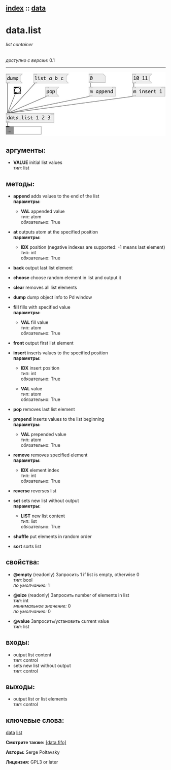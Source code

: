 [index](index.html) :: [data](category_data.html)
---

# data.list

###### list container

*доступно с версии:* 0.1

---




[![example](../examples/img/data.list.jpg)](../examples/pd/data.list.pd)



## аргументы:

* **VALUE**
initial list values<br>
_тип:_ list<br>



## методы:

* **append**
adds values to the end of the list<br>
  __параметры:__
  - **VAL** appended value<br>
    тип: atom <br>
    обязательно: True <br>

* **at**
outputs atom at the specified position<br>
  __параметры:__
  - **IDX** position (negative indexes are supported: -1 means last element)<br>
    тип: int <br>
    обязательно: True <br>

* **back**
output last list element<br>

* **choose**
choose random element in list and output it<br>

* **clear**
removes all list elements<br>

* **dump**
dump object info to Pd window<br>

* **fill**
fills with specified value<br>
  __параметры:__
  - **VAL** fill value<br>
    тип: atom <br>
    обязательно: True <br>

* **front**
output first list element<br>

* **insert**
inserts values to the specified position<br>
  __параметры:__
  - **IDX** insert position<br>
    тип: int <br>
    обязательно: True <br>

  - **VAL** value<br>
    тип: atom <br>
    обязательно: True <br>

* **pop**
removes last list element<br>

* **prepend**
inserts values to the list beginning<br>
  __параметры:__
  - **VAL** prepended value<br>
    тип: atom <br>
    обязательно: True <br>

* **remove**
removes specified element<br>
  __параметры:__
  - **IDX** element index<br>
    тип: int <br>
    обязательно: True <br>

* **reverse**
reverses list<br>

* **set**
sets new list without output<br>
  __параметры:__
  - **LIST** new list content<br>
    тип: list <br>
    обязательно: True <br>

* **shuffle**
put elements in random order<br>

* **sort**
sorts list<br>




## свойства:

* **@empty** (readonly)
Запросить 1 if list is empty, otherwise 0<br>
_тип:_ bool<br>
_по умолчанию:_ 1<br>

* **@size** (readonly)
Запросить number of elements in list<br>
_тип:_ int<br>
_минимальное значение:_ 0<br>
_по умолчанию:_ 0<br>

* **@value** 
Запросить/установить current value<br>
_тип:_ list<br>



## входы:

* output list content<br>
_тип:_ control
* sets new list without output<br>
_тип:_ control



## выходы:

* output list or list elements<br>
_тип:_ control



## ключевые слова:

[data](keywords/data.html)
[list](keywords/list.html)



**Смотрите также:**
[\[data.fifo\]](data.fifo.html)




**Авторы:** Serge Poltavsky




**Лицензия:** GPL3 or later





